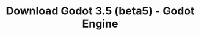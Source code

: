 ---
# Generated by /scripts/js/download_archive_generator !!! do not edit by hand !!!
title: 'Download Godot 3.5 (beta5) - Godot Engine'
type: 'download/archive'
name: '3.5'
flavor: 'beta5'
release_date: '2022-05-03T03:00:00-00:00'
release_notes: '/article/dev-snapshot-godot-3-5-beta-5/'
links:
  android.apk:
    name: 'android.apk'
    title: 'Android'
    caption: 'Universal APK (ARM64 + ARMv7 + x86_64 + x86)'
    tags:
      - 'APK download'
      - 'ARM64/v7'
      - 'x86 (64 & 32 bit)'
    hosts:
      github_builds:
        regular: 'https://github.com/godotengine/godot-builds/releases/download/3.5-beta5/Godot_v3.5-beta5_android_editor.apk'
        mono: '#'
      github:
        regular: 'https://github.com/godotengine/godot/releases/download/3.5-beta5/Godot_v3.5-beta5_android_editor.apk'
        mono: '#'
  macos.universal:
    name: 'macos.universal'
    title: 'macOS'
    caption: 'Universal (x86_64 + Apple Silicon)'
    tags:
      - 'Intel/Apple Silicon'
      - '64 bit'
    hosts:
      github_builds:
        regular: 'https://github.com/godotengine/godot-builds/releases/download/3.5-beta5/Godot_v3.5-beta5_osx.universal.zip'
        mono: 'https://github.com/godotengine/godot-builds/releases/download/3.5-beta5/Godot_v3.5-beta5_mono_osx.universal.zip'
      github:
        regular: 'https://github.com/godotengine/godot/releases/download/3.5-beta5/Godot_v3.5-beta5_osx.universal.zip'
        mono: 'https://github.com/godotengine/godot/releases/download/3.5-beta5/Godot_v3.5-beta5_mono_osx.universal.zip'
  windows.64:
    name: 'windows.64'
    title: 'Windows'
    caption: 'Standard (x86_64)'
    tags:
      - '64 bit'
    hosts:
      github_builds:
        regular: 'https://github.com/godotengine/godot-builds/releases/download/3.5-beta5/Godot_v3.5-beta5_win64.exe.zip'
        mono: 'https://github.com/godotengine/godot-builds/releases/download/3.5-beta5/Godot_v3.5-beta5_mono_win64.zip'
      github:
        regular: 'https://github.com/godotengine/godot/releases/download/3.5-beta5/Godot_v3.5-beta5_win64.exe.zip'
        mono: 'https://github.com/godotengine/godot/releases/download/3.5-beta5/Godot_v3.5-beta5_mono_win64.zip'
  linux_server.headless.64:
    name: 'linux_server.headless.64'
    title: 'Linux Server'
    caption: 'Headless (x86_64)'
    tags:
      - '64 bit'
      - 'Headless'
    hosts:
      github_builds:
        regular: 'https://github.com/godotengine/godot-builds/releases/download/3.5-beta5/Godot_v3.5-beta5_linux_headless.64.zip'
        mono: 'https://github.com/godotengine/godot-builds/releases/download/3.5-beta5/Godot_v3.5-beta5_mono_linux_headless_64.zip'
      github:
        regular: 'https://github.com/godotengine/godot/releases/download/3.5-beta5/Godot_v3.5-beta5_linux_headless.64.zip'
        mono: 'https://github.com/godotengine/godot/releases/download/3.5-beta5/Godot_v3.5-beta5_mono_linux_headless_64.zip'
  web:
    name: 'web'
    title: 'Web editor'
    caption: ''
    tags:
      - 'Self-hosted'
      - 'Cross-platform'
    hosts:
      github_builds:
        regular: 'https://github.com/godotengine/godot-builds/releases/download/3.5-beta5/Godot_v3.5-beta5_web_editor.zip'
        mono: '#'
      github:
        regular: 'https://github.com/godotengine/godot/releases/download/3.5-beta5/Godot_v3.5-beta5_web_editor.zip'
        mono: '#'
  linux.64:
    name: 'linux.64'
    title: 'Linux'
    caption: 'Standard (x86_64)'
    tags:
      - '64 bit'
    hosts:
      github_builds:
        regular: 'https://github.com/godotengine/godot-builds/releases/download/3.5-beta5/Godot_v3.5-beta5_x11.64.zip'
        mono: 'https://github.com/godotengine/godot-builds/releases/download/3.5-beta5/Godot_v3.5-beta5_mono_x11_64.zip'
      github:
        regular: 'https://github.com/godotengine/godot/releases/download/3.5-beta5/Godot_v3.5-beta5_x11.64.zip'
        mono: 'https://github.com/godotengine/godot/releases/download/3.5-beta5/Godot_v3.5-beta5_mono_x11_64.zip'
  linux.32:
    name: 'linux.32'
    title: 'Linux'
    caption: 'Standard (x86)'
    tags:
      - '32 bit'
    hosts:
      github_builds:
        regular: 'https://github.com/godotengine/godot-builds/releases/download/3.5-beta5/Godot_v3.5-beta5_x11.32.zip'
        mono: 'https://github.com/godotengine/godot-builds/releases/download/3.5-beta5/Godot_v3.5-beta5_mono_x11_32.zip'
      github:
        regular: 'https://github.com/godotengine/godot/releases/download/3.5-beta5/Godot_v3.5-beta5_x11.32.zip'
        mono: 'https://github.com/godotengine/godot/releases/download/3.5-beta5/Godot_v3.5-beta5_mono_x11_32.zip'
  windows.32:
    name: 'windows.32'
    title: 'Windows'
    caption: 'Standard (x86)'
    tags:
      - '32 bit'
    hosts:
      github_builds:
        regular: 'https://github.com/godotengine/godot-builds/releases/download/3.5-beta5/Godot_v3.5-beta5_win32.exe.zip'
        mono: 'https://github.com/godotengine/godot-builds/releases/download/3.5-beta5/Godot_v3.5-beta5_mono_win32.zip'
      github:
        regular: 'https://github.com/godotengine/godot/releases/download/3.5-beta5/Godot_v3.5-beta5_win32.exe.zip'
        mono: 'https://github.com/godotengine/godot/releases/download/3.5-beta5/Godot_v3.5-beta5_mono_win32.zip'
  linux_server.64:
    name: 'linux_server.64'
    title: 'Linux Server'
    caption: 'Standard (x86_64)'
    tags:
      - '64 bit'
    hosts:
      github_builds:
        regular: 'https://github.com/godotengine/godot-builds/releases/download/3.5-beta5/Godot_v3.5-beta5_linux_server.64.zip'
        mono: 'https://github.com/godotengine/godot-builds/releases/download/3.5-beta5/Godot_v3.5-beta5_mono_linux_server_64.zip'
      github:
        regular: 'https://github.com/godotengine/godot/releases/download/3.5-beta5/Godot_v3.5-beta5_linux_server.64.zip'
        mono: 'https://github.com/godotengine/godot/releases/download/3.5-beta5/Godot_v3.5-beta5_mono_linux_server_64.zip'
  aar_library:
    name: 'aar_library'
    title: 'AAR library'
    caption: ''
    tags:
      - 'Android plugins'
      - 'Java'
      - 'Kotlin'
    hosts:
      github_builds:
        regular: 'https://github.com/godotengine/godot-builds/releases/download/3.5-beta5/godot-lib.3.5.beta5.release.aar'
        mono: 'https://github.com/godotengine/godot-builds/releases/download/3.5-beta5/godot-lib.3.5.beta5.mono.release.aar'
      github:
        regular: 'https://github.com/godotengine/godot/releases/download/3.5-beta5/godot-lib.3.5.beta5.release.aar'
        mono: 'https://github.com/godotengine/godot/releases/download/3.5-beta5/godot-lib.3.5.beta5.mono.release.aar'
  templates:
    name: 'templates'
    title: 'Export templates'
    caption: ''
    tags:
      - 'Used to export your games to all supported platforms'
    hosts:
      github_builds:
        regular: 'https://github.com/godotengine/godot-builds/releases/download/3.5-beta5/Godot_v3.5-beta5_export_templates.tpz'
        mono: 'https://github.com/godotengine/godot-builds/releases/download/3.5-beta5/Godot_v3.5-beta5_mono_export_templates.tpz'
      github:
        regular: 'https://github.com/godotengine/godot/releases/download/3.5-beta5/Godot_v3.5-beta5_export_templates.tpz'
        mono: 'https://github.com/godotengine/godot/releases/download/3.5-beta5/Godot_v3.5-beta5_mono_export_templates.tpz'
primaryPlatforms:
  - 'android.apk'
  - 'macos.universal'
  - 'windows.64'
  - 'linux_server.headless.64'
  - 'web'
  - 'templates'
---